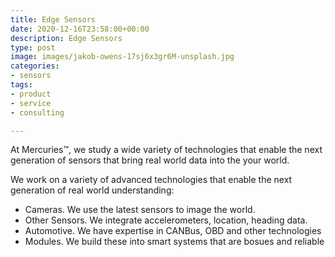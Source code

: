 ```yaml
---
title: Edge Sensors
date: 2020-12-16T23:58:00+00:00
description: Edge Sensors
type: post
image: images/jakob-owens-17sj6x3gr6M-unsplash.jpg
categories:
- sensors
tags:
- product
- service
- consulting

---
```

At Mercuries&trade;, we study a wide variety of technologies that enable the
next generation of sensors that bring real world data into the your world.

We work on a variety of advanced technologies that enable the next generation
of real world understanding:

- Cameras. We use the latest sensors to image the world.
- Other Sensors. We integrate accelerometers, location, heading data.
- Automotive. We have expertise in CANBus, OBD and other technologies
- Modules. We build these into smart systems that are bosues and reliable
